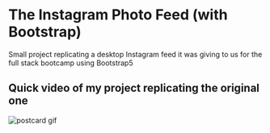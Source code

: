 <h1>The Instagram Photo Feed (with Bootstrap)</h1>
   <p>Small project replicating a desktop Instagram feed it was giving to us for the full stack bootcamp using Bootstrap5 </p>
      <h2>Quick video of my project replicating the original one</h2>
      <img src="Instagram-Feed.gif" alt="postcard gif"/>
     
